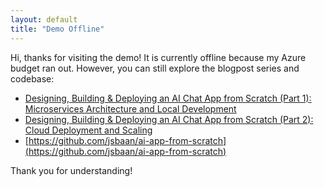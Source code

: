 ```yaml
---
layout: default
title: "Demo Offline"
---
```


Hi, thanks for visiting the demo! It is currently offline because my Azure budget ran out. However, you can still explore the blogpost series and codebase:

- [Designing, Building & Deploying an AI Chat App from Scratch (Part 1): Microservices Architecture and Local Development](https://jorisbaan.nl/2025/01/14/ai-chat-app-from-scratch-part-1.html)
- [Designing, Building & Deploying an AI Chat App from Scratch (Part 2): Cloud Deployment and Scaling](https://jorisbaan.nl/2025/01/14/ai-chat-app-from-scratch-part-2.html)
- [https://github.com/jsbaan/ai-app-from-scratch](https://github.com/jsbaan/ai-app-from-scratch)

Thank you for understanding!
